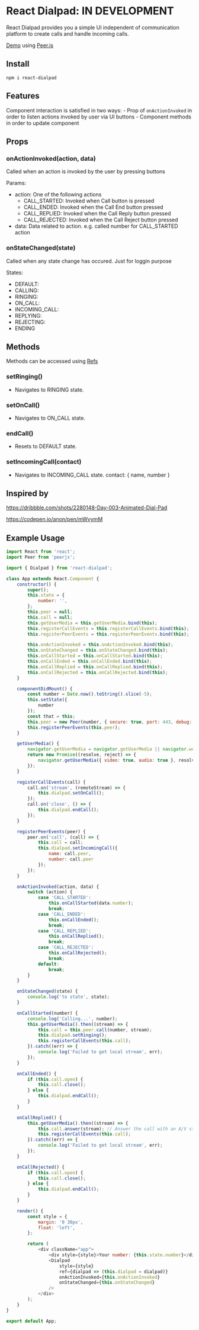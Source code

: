 # React Dialpad: IN DEVELOPMENT #

React Dialpad provides you a simple UI independent of communication platform to create calls and handle incoming calls.

[Demo](https://mhmtztmr.github.io/react-dialpad/demo/) using [Peer.js](https://peerjs.com/)

## Install ##

`npm i react-dialpad`

## Features ##

Component interaction is satisfied in two ways:
	- Prop of `onActionInvoked` in order to listen actions invoked by user via UI buttons
	- Component methods in order to update component

## Props ##

### onActionInvoked(action, data) ###

Called when an action is invoked by the user by pressing buttons

Params:
  - action: One of the following actions
    - CALL_STARTED: Invoked when Call button is pressed
    - CALL_ENDED: Invoked when the Call End button pressed
    - CALL_REPLIED: Invoked when the Call Reply button pressed
    - CALL_REJECTED: Invoked when the Call Reject button pressed
  - data: Data related to action. e.g. called number for CALL_STARTED action

### onStateChanged(state) ###

Called when any state change has occured. Just for loggin purpose

States:
- DEFAULT:
- CALLING:
- RINGING:
- ON_CALL:
- INCOMING_CALL:
- REPLYING:
- REJECTING:
- ENDING

## Methods ##

Methods can be accessed using [Refs](https://reactjs.org/docs/refs-and-the-dom.html)

### setRinging() ###

- Navigates to RINGING state.

### setOnCall() ###

- Navigates to ON_CALL state.

### endCall() ###

- Resets to DEFAULT state.

### setIncomingCall(contact) ###

- Navigates to INCOMING_CALL state. contact: {	name, number }

## Inspired by ##

https://dribbble.com/shots/2280148-Day-003-Animated-Dial-Pad

https://codepen.io/anon/pen/mWvymM

## Example Usage ##

```JavaScript
import React from 'react';
import Peer from 'peerjs';

import { Dialpad } from 'react-dialpad';

class App extends React.Component {
	constructor() {
		super();
		this.state = {
			number: '',
		};
		this.peer = null;
		this.call = null;
		this.getUserMedia = this.getUserMedia.bind(this);
		this.registerCallEvents = this.registerCallEvents.bind(this);
		this.registerPeerEvents = this.registerPeerEvents.bind(this);

		this.onActionInvoked = this.onActionInvoked.bind(this);
		this.onStateChanged = this.onStateChanged.bind(this);
		this.onCallStarted = this.onCallStarted.bind(this);
		this.onCallEnded = this.onCallEnded.bind(this);
		this.onCallReplied = this.onCallReplied.bind(this);
		this.onCallRejected = this.onCallRejected.bind(this);
	}

	componentDidMount() {
		const number = Date.now().toString().slice(-5);
		this.setState({
			number
		});
		const that = this;
		this.peer = new Peer(number, { secure: true, port: 443, debug: 3 });
		this.registerPeerEvents(this.peer);
	}

	getUserMedia() {
		navigator.getUserMedia = navigator.getUserMedia || navigator.webkitGetUserMedia || navigator.mozGetUserMedia;
		return new Promise((resolve, reject) => {
			navigator.getUserMedia({ video: true, audio: true }, resolve, reject);
		});
	}

	registerCallEvents(call) {
		call.on('stream', (remoteStream) => {
			this.dialpad.setOnCall();
		});
		call.on('close', () => {
			this.dialpad.endCall();
		});
	}

	registerPeerEvents(peer) {
		peer.on('call', (call) => {
			this.call = call;
			this.dialpad.setIncomingCall({
				name: call.peer,
				number: call.peer
			});
		});
	}

	onActionInvoked(action, data) {
		switch (action) {
			case 'CALL_STARTED':
				this.onCallStarted(data.number);
				break;
			case 'CALL_ENDED':
				this.onCallEnded();
				break;
			case 'CALL_REPLIED':
				this.onCallReplied();
				break;
			case 'CALL_REJECTED':
				this.onCallRejected();
				break;
			default:
				break;
		}
	}

	onStateChanged(state) {
		console.log('to state', state);
	}

	onCallStarted(number) {
		console.log('Calling...', number);
		this.getUserMedia().then((stream) => {
			this.call = this.peer.call(number, stream);
			this.dialpad.setRinging();
			this.registerCallEvents(this.call);
		}).catch((err) => {
			console.log('Failed to get local stream', err);
		});
	}

	onCallEnded() {
		if (this.call.open) {
			this.call.close();
		} else {
			this.dialpad.endCall();
		}
	}

	onCallReplied() {
		this.getUserMedia().then((stream) => {
			this.call.answer(stream); // Answer the call with an A/V stream.
			this.registerCallEvents(this.call);
		}).catch((err) => {
			console.log('Failed to get local stream', err);
		});
	}

	onCallRejected() {
		if (this.call.open) {
			this.call.close();
		} else {
			this.dialpad.endCall();
		}
	}

	render() {
		const style = {
			margin: '0 30px',
			float: 'left',
		};

		return (
			<div className="app">
				<div style={style}>Your number: {this.state.number}</div>
				<Dialpad
					style={style}
					ref={dialpad => (this.dialpad = dialpad)}
					onActionInvoked={this.onActionInvoked}
					onStateChanged={this.onStateChanged}
				/>
			</div>
		);
	}
}

export default App;
```
